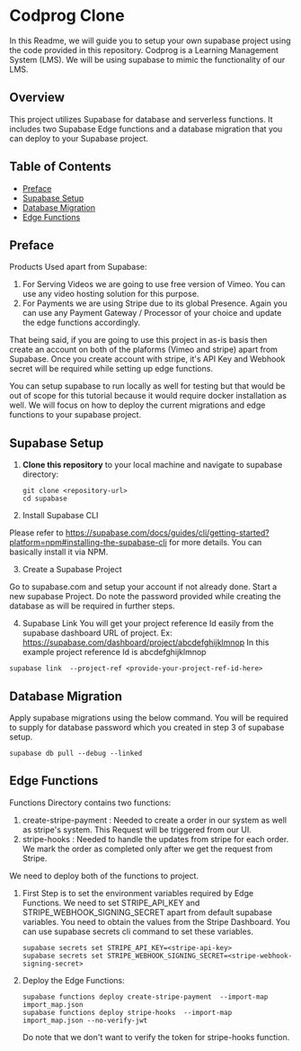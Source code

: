 # Codprog Clone

In this Readme, we will guide you to setup your own supabase project using the
code provided in this repository. Codprog is a Learning Management System (LMS).
We will be using supabase to mimic the functionality of our LMS.

## Overview

This project utilizes Supabase for database and serverless functions. It
includes two Supabase Edge functions and a database migration that you can
deploy to your Supabase project.

## Table of Contents

- [Preface](#Preface)
- [Supabase Setup](#supabase-setup)
- [Database Migration](#database-migration)
- [Edge Functions](#edge-functions)

## Preface

Products Used apart from Supabase:

1. For Serving Videos we are going to use free version of Vimeo. You can use any
   video hosting solution for this purpose.
2. For Payments we are using Stripe due to its global Presence. Again you can
   use any Payment Gateway / Processor of your choice and update the edge
   functions accordingly.

That being said, if you are going to use this project in as-is basis then create
an account on both of the plaforms (Vimeo and stripe) apart from Supabase. Once
you create account with stripe, it's API Key and Webhook secret will be required
while setting up edge functions.

You can setup supabase to run locally as well for testing but that would be out
of scope for this tutorial because it would require docker installation as well.
We will focus on how to deploy the current migrations and edge functions to your
supabase project.

## Supabase Setup

1. **Clone this repository** to your local machine and navigate to supabase
   directory:

   ```shell
   git clone <repository-url>
   cd supabase
   ```

2. Install Supabase CLI

Please refer to
https://supabase.com/docs/guides/cli/getting-started?platform=npm#installing-the-supabase-cli
for more details. You can basically install it via NPM.

3. Create a Supabase Project

Go to supabase.com and setup your account if not already done. Start a new
supabase Project. Do note the password provided while creating the database as
will be required in further steps.

4. Supabase Link You will get your project reference Id easily from the supabase
   dashboard URL of project. Ex:
   https://supabase.com/dashboard/project/abcdefghijklmnop In this example
   project reference Id is abcdefghijklmnop

```shell
supabase link  --project-ref <provide-your-project-ref-id-here>
```

## Database Migration

Apply supabase migrations using the below command. You will be required to
supply for database password which you created in step 3 of supabase setup.

```shell
supabase db pull --debug --linked
```

## Edge Functions

Functions Directory contains two functions:

1. create-stripe-payment : Needed to create a order in our system as well as
   stripe's system. This Request will be triggered from our UI.
2. stripe-hooks : Needed to handle the updates from stripe for each order. We
   mark the order as completed only after we get the request from Stripe.

We need to deploy both of the functions to project.

1. First Step is to set the environment variables required by Edge Functions. We
   need to set STRIPE_API_KEY and STRIPE_WEBHOOK_SIGNING_SECRET apart from
   default supabase variables. You need to obtain the values from the Stripe
   Dashboard. You can use supabase secrets cli command to set these variables.

   ```shell
   supabase secrets set STRIPE_API_KEY=<stripe-api-key>
   supabase secrets set STRIPE_WEBHOOK_SIGNING_SECRET=<stripe-webhook-signing-secret>
   ```

2. Deploy the Edge Functions:
   ```shell
   supabase functions deploy create-stripe-payment  --import-map import_map.json
   supabase functions deploy stripe-hooks  --import-map import_map.json --no-verify-jwt
   ```
   Do note that we don't want to verify the token for stripe-hooks function.
